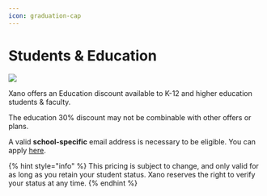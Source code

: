 ```yaml
---
icon: graduation-cap
---
```


# Students & Education

![](../.gitbook/assets/student1.jpg)

Xano offers an Education discount available to K-12 and higher education students & faculty.&#x20;

The education 30% discount may not be combinable with other offers or plans.

A valid **school-specific** email address is necessary to be eligible. You can apply [here](https://forms.clickup.com/9010156981/f/8cgr5dn-24917/U888MZFLEW5JHXR27M).

{% hint style="info" %}
This pricing is subject to change, and only valid for as long as you retain your student status. Xano reserves the right to verify your status at any time.
{% endhint %}
